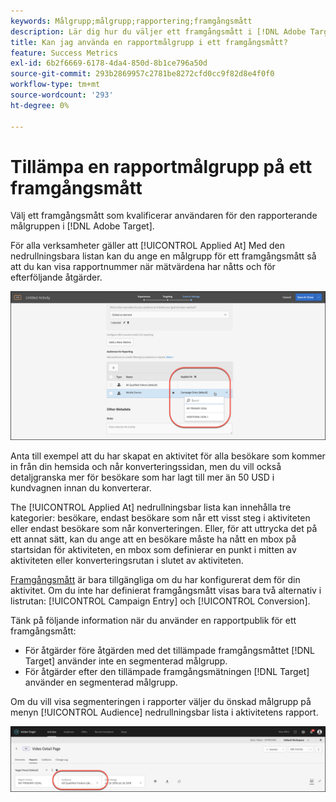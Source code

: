 ```yaml
---
keywords: Målgrupp;målgrupp;rapportering;framgångsmått
description: Lär dig hur du väljer ett framgångsmått i [!DNL Adobe Target] som kvalificerar användaren för den rapporterande målgruppen.
title: Kan jag använda en rapportmålgrupp i ett framgångsmått?
feature: Success Metrics
exl-id: 6b2f6669-6178-4da4-850d-8b1ce796a50d
source-git-commit: 293b2869957c2781be8272cfd0cc9f82d8e4f0f0
workflow-type: tm+mt
source-wordcount: '293'
ht-degree: 0%

---
```


# Tillämpa en rapportmålgrupp på ett framgångsmått

Välj ett framgångsmått som kvalificerar användaren för den rapporterande målgruppen i [!DNL Adobe Target].

För alla verksamheter gäller att [!UICONTROL Applied At] Med den nedrullningsbara listan kan du ange en målgrupp för ett framgångsmått så att du kan visa rapportnummer när mätvärdena har nåtts och för efterföljande åtgärder.

![success_metric, bild](assets/success_metric.png)

Anta till exempel att du har skapat en aktivitet för alla besökare som kommer in från din hemsida och når konverteringssidan, men du vill också detaljgranska mer för besökare som har lagt till mer än 50 USD i kundvagnen innan du konverterar.

The [!UICONTROL Applied At] nedrullningsbar lista kan innehålla tre kategorier: besökare, endast besökare som når ett visst steg i aktiviteten eller endast besökare som når konverteringen. Eller, för att uttrycka det på ett annat sätt, kan du ange att en besökare måste ha nått en mbox på startsidan för aktiviteten, en mbox som definierar en punkt i mitten av aktiviteten eller konverteringsrutan i slutet av aktiviteten.

[Framgångsmått](/help/main/c-activities/r-success-metrics/success-metrics.md#reference_D011575C85DA48E989A244593D9B9924) är bara tillgängliga om du har konfigurerat dem för din aktivitet. Om du inte har definierat framgångsmått visas bara två alternativ i listrutan: [!UICONTROL Campaign Entry] och [!UICONTROL Conversion].

Tänk på följande information när du använder en rapportpublik för ett framgångsmått:

* För åtgärder före åtgärden med det tillämpade framgångsmåttet [!DNL Target] använder inte en segmenterad målgrupp.
* För åtgärder efter den tillämpade framgångsmätningen [!DNL Target] använder en segmenterad målgrupp.

Om du vill visa segmenteringen i rapporter väljer du önskad målgrupp på menyn [!UICONTROL Audience] nedrullningsbar lista i aktivitetens rapport.

![reporting_publik_dropdown image](assets/reporting_audience_dropdown.png)
